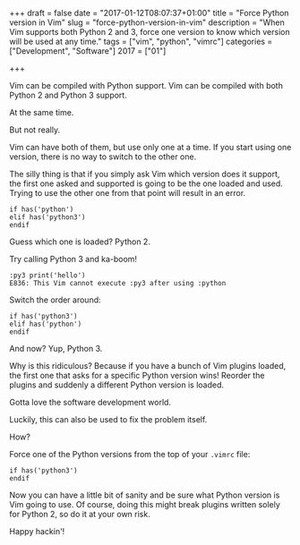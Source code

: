 +++
draft = false
date = "2017-01-12T08:07:37+01:00"
title = "Force Python version in Vim"
slug = "force-python-version-in-vim"
description = "When Vim supports both Python 2 and 3, force one version to know which version will be used at any time."
tags = ["vim", "python", "vimrc"]
categories = ["Development", "Software"]
2017 = ["01"]

+++

Vim can be compiled with Python support. Vim can be compiled with both Python 2 and Python 3 support.

At the same time.

But not really.

Vim can have both of them, but use only one at a time. If you start using one version, there is no way to switch to the other one.

The silly thing is that if you simply ask Vim which version does it support, the first one asked and supported is going to be the one loaded and used. Trying to use the other one from that point will result in an error.

``` vim
if has('python')
elif has('python3')
endif
```

Guess which one is loaded? Python 2.

Try calling Python 3 and ka-boom!

``` vim
:py3 print('hello')
E836: This Vim cannot execute :py3 after using :python
```

Switch the order around:

``` vim
if has('python3')
elif has('python')
endif
```

And now? Yup, Python 3.

Why is this ridiculous? Because if you have a bunch of Vim plugins loaded, the first one that asks for a specific Python version wins! Reorder the plugins and suddenly a different Python version is loaded.

Gotta love the software development world.

Luckily, this can also be used to fix the problem itself.

How?

Force one of the Python versions from the top of your `.vimrc` file:

``` vim
if has('python3')
endif
```

Now you can have a little bit of sanity and be sure what Python version is Vim going to use. Of course, doing this might break plugins written solely for Python 2, so do it at your own risk.

Happy hackin'!
